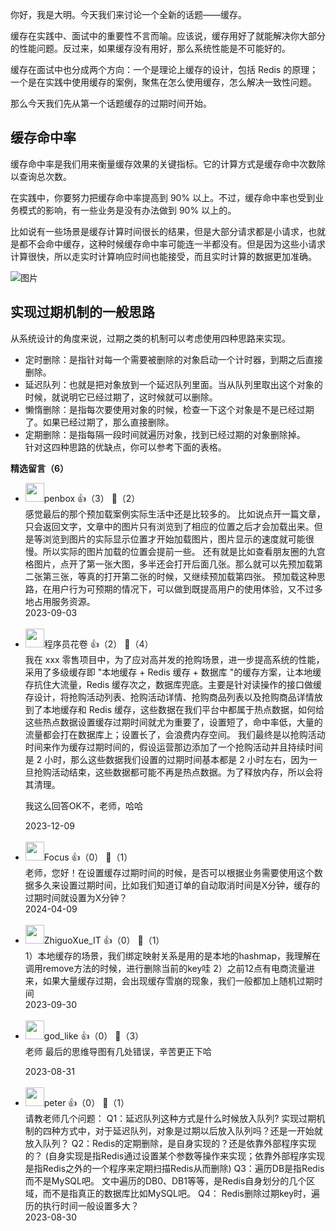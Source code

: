 你好，我是大明。今天我们来讨论一个全新的话题——缓存。

缓存在实践中、面试中的重要性不言而喻。应该说，缓存用好了就能解决你大部分的性能问题。反过来，如果缓存没有用好，那么系统性能是不可能好的。

缓存在面试中也分成两个方向：一个是理论上缓存的设计，包括 Redis 的原理；一个是在实践中使用缓存的案例，聚焦在怎么使用缓存，怎么解决一致性问题。

那么今天我们先从第一个话题缓存的过期时间开始。

## 缓存命中率

缓存命中率是我们用来衡量缓存效果的关键指标。它的计算方式是缓存命中次数除以查询总次数。

在实践中，你要努力把缓存命中率提高到 90% 以上。不过，缓存命中率也受到业务模式的影响，有一些业务是没有办法做到 90% 以上的。

比如说有一些场景是缓存计算时间很长的结果，但是大部分请求都是小请求，也就是都不会命中缓存，这种时候缓存命中率可能连一半都没有。但是因为这些小请求计算很快，所以走实时计算响应时间也能接受，而且实时计算的数据更加准确。

![图片](https://static001.geekbang.org/resource/image/8y/73/8yy71b8106121d5d9f992542c65a6e73.png?wh=1920x799)

## 实现过期机制的一般思路

从系统设计的角度来说，过期之类的机制可以考虑使用四种思路来实现。

- 定时删除：是指针对每一个需要被删除的对象启动一个计时器，到期之后直接删除。
- 延迟队列：也就是把对象放到一个延迟队列里面。当从队列里取出这个对象的时候，就说明它已经过期了，这时候就可以删除。
- 懒惰删除：是指每次要使用对象的时候，检查一下这个对象是不是已经过期了。如果已经过期了，那么直接删除。
- 定期删除：是指每隔一段时间就遍历对象，找到已经过期的对象删除掉。  
  针对这四种思路的优缺点，你可以参考下面的表格。
<div><strong>精选留言（6）</strong></div><ul>
<li><img src="https://static001.geekbang.org/account/avatar/00/10/11/0a/59639f1f.jpg" width="30px"><span>penbox</span> 👍（3） 💬（2）<div>感觉最后的那个预加载案例实际生活中还是比较多的。
比如说点开一篇文章，只会返回文字，文章中的图片只有浏览到了相应的位置之后才会加载出来。但是等浏览到图片的实际显示位置才开始加载图片，图片显示的速度就可能很慢。所以实际的图片加载的位置会提前一些。
还有就是比如查看朋友圈的九宫格图片，点开了第一张大图，多半还会打开后面几张。那么就可以先预加载第二张第三张，等真的打开第二张的时候，又继续预加载第四张。
预加载这种思路，在用户行为可预期的情况下，可以做到既提高用户的使用体验，又不过多地占用服务资源。</div>2023-09-03</li><br/><li><img src="https://static001.geekbang.org/account/avatar/00/19/69/bf/58f70a2a.jpg" width="30px"><span>程序员花卷</span> 👍（2） 💬（4）<div>我在 xxx 零售项目中，为了应对高并发的抢购场景，进一步提高系统的性能，采用了多级缓存即 &quot;本地缓存 + Redis 缓存 + 数据库 &quot;的缓存方案，让本地缓存抗住大流量，Redis 缓存次之，数据库兜底。主要是针对读操作的接口做缓存设计，将抢购活动列表、抢购活动详情、抢购商品列表以及抢购商品详情放到了本地缓存和 Redis 缓存，这些数据在我们平台中都属于热点数据，如何给这些热点数据设置缓存过期时间就尤为重要了，设置短了，命中率低，大量的流量都会打在数据库上；设置长了，会浪费内存空间。
我们最终是以抢购活动时间来作为缓存过期时间的，假设运营那边添加了一个抢购活动并且持续时间是 2 小时，那么这些数据我们设置的过期时间基本都是 2 小时左右，因为一旦抢购活动结束，这些数据都可能不再是热点数据。为了释放内存，所以会将其清理。

我这么回答OK不，老师，哈哈</div>2023-12-09</li><br/><li><img src="https://static001.geekbang.org/account/avatar/00/26/d6/41/e664c345.jpg" width="30px"><span>Focus</span> 👍（0） 💬（1）<div>老师，您好！在设置缓存过期时间的时候，是否可以根据业务需要使用这个数据多久来设置过期时间，比如我们知道订单的自动取消时间是X分钟，缓存的过期时间就设置为X分钟？</div>2024-04-09</li><br/><li><img src="https://static001.geekbang.org/account/avatar/00/28/44/cf/791d0f5e.jpg" width="30px"><span>ZhiguoXue_IT</span> 👍（0） 💬（1）<div>1）本地缓存的场景，我们绑定映射关系是用的是本地的hashmap，我理解在调用remove方法的时候，进行删除当前的key哇
2）之前12点有电商流量进来，如果大量缓存过期，会出现缓存雪崩的现象，我们一般都加上随机过期时间</div>2023-09-30</li><br/><li><img src="https://thirdwx.qlogo.cn/mmopen/vi_32/Q0j4TwGTfTKFeiaiaRibDT8iaBV2wwf8MLNW0BkeCxm8nH6bXCTIhUb9KgiaXLOCQadSxM2ZFynNT5OBjETW8oTqvLg/132" width="30px"><span>god_like</span> 👍（0） 💬（3）<div>老师 最后的思维导图有几处错误，辛苦更正下哈
</div>2023-08-31</li><br/><li><img src="https://static001.geekbang.org/account/avatar/00/10/25/87/f3a69d1b.jpg" width="30px"><span>peter</span> 👍（0） 💬（1）<div>请教老师几个问题：
Q1：延迟队列这种方式是什么时候放入队列?
实现过期机制的四种方式中，对于延迟队列，对象是过期以后放入队列吗？还是一开始就放入队列？
Q2：Redis的定期删除，是自身实现的？还是依靠外部程序实现的？
(自身实现是指Redis通过设置某个参数等操作来实现；依靠外部程序实现是指Redis之外的一个程序来定期扫描Redis从而删除)
Q3：遍历DB是指Redis而不是MySQL吧。
文中遍历的DB0、DB1等等，是Redis自身划分的几个区域，而不是指真正的数据库比如MySQL吧。
Q4： Redis删除过期key时，遍历的执行时间一般设置多大？</div>2023-08-30</li><br/>
</ul>